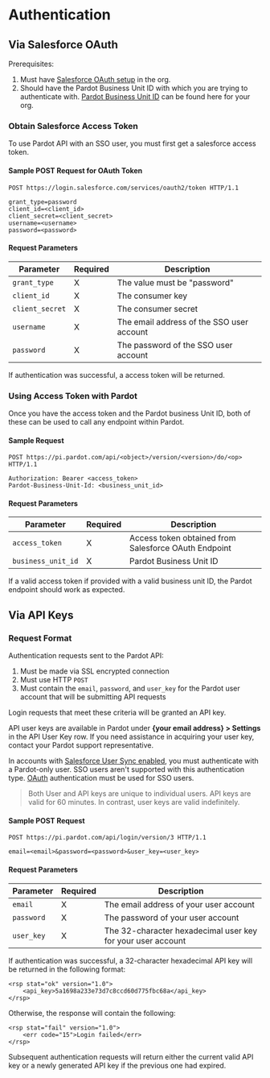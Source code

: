 # Authentication

## Via Salesforce OAuth

Prerequisites:

1. Must have [Salesforce OAuth setup](https://developer.salesforce.com/docs/atlas.en-us.api_streaming.meta/api_streaming/code_sample_auth_oauth.htm) in the org.
2. Should have the Pardot Business Unit ID with which you are trying to authenticate with. [Pardot Business Unit ID](https://login.salesforce.com/lightning/setup/PardotAccountSetup/home) can be found here for your org.

### Obtain Salesforce Access Token

To use Pardot API with an SSO user, you must first get a salesforce access token.

#### Sample POST Request for OAuth Token

```
POST https://login.salesforce.com/services/oauth2/token HTTP/1.1

grant_type=password
client_id=<client_id>
client_secret=<client_secret>
username=<username>
password=<password>
```

#### Request Parameters

| **Parameter**  | **Required**   | **Description**                                              |
| -------------  | -------------- | ------------------------------------------------------------ |
| `grant_type`   | X 	          | The value must be "password"			                     |
| `client_id`    | X              | The consumer key  				                             |
| `client_secret`| X              | The consumer secret 										 |
| `username`	 | X              | The email address of the SSO user account 					 |
| `password`	 | X              | The password of the SSO user account 						 |

If authentication was successful, a access token will be returned.

### Using Access Token with Pardot

Once you have the access token and the Pardot business Unit ID, both of these can be used to call any endpoint within Pardot.

#### Sample Request

```
POST https://pi.pardot.com/api/<object>/version/<version>/do/<op> HTTP/1.1

Authorization: Bearer <access_token>
Pardot-Business-Unit-Id: <business_unit_id>
```

#### Request Parameters

| **Parameter** 	| **Required**   | **Description**                                              |
| ------------- 	| -------------- | ------------------------------------------------------------ |
| `access_token`	| X              | Access token obtained from Salesforce OAuth Endpoint         |
| `business_unit_id`| X              | Pardot Business Unit ID 			                            |


If a valid access token if provided with a valid business unit ID, the Pardot endpoint should work as expected. 

## Via API Keys

### Request Format

Authentication requests sent to the Pardot API:

1.  Must be made via SSL encrypted connection
2.  Must use HTTP `POST`
3.  Must contain the `email`, `password`, and `user_key` for the Pardot user account that will be submitting API requests

Login requests that meet these criteria will be granted an API key.

API user keys are available in Pardot under **{your email address} > Settings** in the API User Key row. If you need assistance in acquiring your user key, contact your Pardot support representative.

In accounts with [Salesforce User Sync enabled](https://help.salesforce.com/articleView?id=pardot_sf_connector_setup_user_sync_considerations.htm&type=5), you must authenticate with a Pardot-only user. SSO users aren't supported with this authentication type. [OAuth](#via-salesforce-oauth) authentication must be used for SSO users.

> Both User and API keys are unique to individual users. API keys are valid for 60 minutes. In contrast, user keys are valid indefinitely.

#### Sample POST Request

```
POST https://pi.pardot.com/api/login/version/3 HTTP/1.1

email=<email>&password=<password>&user_key=<user_key>
```

#### Request Parameters

| **Parameter** | **Required**   | **Description**                                              |
| ------------- | -------------- | ------------------------------------------------------------ |
| `email`       | X              | The email address of your user account                       |
| `password`    | X              | The password of your user account                            |
| `user_key`    | X              | The 32-character hexadecimal user key for your user account  |

If authentication was successful, a 32-character hexadecimal API key will be returned in the following format:

```
<rsp stat="ok" version="1.0">
    <api_key>5a1698a233e73d7c8ccd60d775fbc68a</api_key>
</rsp>
```

Otherwise, the response will contain the following:

```
<rsp stat="fail" version="1.0">
    <err code="15">Login failed</err>
</rsp>
```

Subsequent authentication requests will return either the current valid API key or a newly generated API key if the previous one had expired.